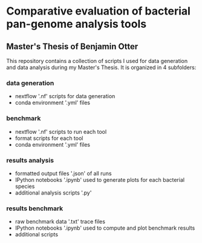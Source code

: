 # Comparative evaluation of bacterial pan-genome analysis tools
## Master's Thesis of Benjamin Otter

This repository contains a collection of scripts I used for data generation and data analysis during my Master's Thesis. It is organized in 4 subfolders:

### data generation
- nextflow '.nf' scripts for data generation
- conda environment '.yml' files

### benchmark
- nextflow '.nf' scripts to run each tool
- format scripts for each tool
- conda environment '.yml' files

### results analysis
- formatted output files '.json' of all runs
- IPython notebooks '.ipynb' used to generate plots for each bacterial species
- additional analysis scripts '.py'

### results benchmark
- raw benchmark data '.txt' trace files
- IPython notebooks '.ipynb' used to compute and plot benchmark results
- additional scripts
